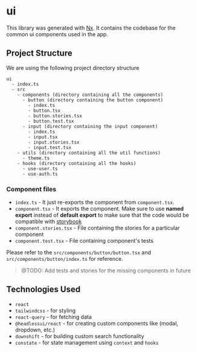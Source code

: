 # ui

This library was generated with [Nx](https://nx.dev). It contains the codebase for the common ui components used in the app.

## Project Structure

We are using the following project directory structure

```
ui
  - index.ts
  - src
    - components (directory containing all the components)
      - button (directory containing the button component)
        - index.ts
        - button.tsx
        - button.stories.tsx
        - button.test.tsx
      - input (directory containing the input component)
        - index.ts
        - input.tsx
        - input.stories.tsx
        - input.test.tsx
    - utils (directory containing all the util functions)
      - theme.ts
    - hooks (directory containing all the hooks)
      - use-user.ts
      - use-auth.ts
```

### Component files

- `index.ts` - It just re-exports the component from `component.tsx`.
- `component.tsx` - It exports the component. Make sure to use **named export** instead of **default export** to make sure that the code would be compatible with [storybook](https://storybook.js.org/)
- `component.stories.tsx` - File containing the stories for a particular component
- `component.test.tsx` - File containing component's tests

Please refer to the `src/components/button/button.tsx` and `src/components/button/index.ts` for reference.

> @TODO: Add tests and stories for the missing components in future

## Technologies Used

- `react`
- `tailwindcss` - for styling
- `react-query` - for fetching data
- `@headlessui/react` - for creating custom components like (modal, dropdown, etc.)
- `downshift` - for building custom search functionality
- `constate` - for state management using `context` and `hooks`

